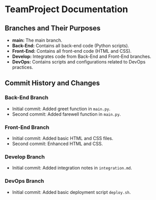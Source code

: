 # TeamProject Documentation

## Branches and Their Purposes

- **main:** The main branch.
- **Back-End:** Contains all back-end code (Python scripts).
- **Front-End:** Contains all front-end code (HTML and CSS).
- **Develop:** Integrates code from Back-End and Front-End branches.
- **DevOps:** Contains scripts and configurations related to DevOps practices.

## Commit History and Changes

### Back-End Branch
- Initial commit: Added greet function in `main.py`.
- Second commit: Added farewell function in `main.py`.

### Front-End Branch
- Initial commit: Added basic HTML and CSS files.
- Second commit: Enhanced HTML and CSS.

### Develop Branch
- Initial commit: Added integration notes in `integration.md`.

### DevOps Branch
- Initial commit: Added basic deployment script `deploy.sh`.
